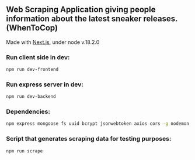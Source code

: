 ## Web Scraping Application giving people information about the latest sneaker releases. (WhenToCop)
Made with [Next.js](https://nextjs.org/), under node v.18.2.0

### Run client side in dev:
```bash
npm run dev-frontend
```

### Run express server in dev:
```bash
npm run dev-backend
```

### Dependencies:
```bash
npm express mongoose fs uuid bcrypt jsonwebtoken axios cors -g nodemon @fortawesome/react-fontawesome @fortawesome/free-solid-svg-icons react-hot-toast react-spinners
```

### Script that generates scraping data for testing purposes:
```bash
npm run scrape
```
